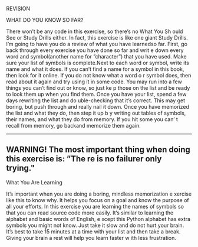REVISION

WHAT DO YOU KNOW  SO FAR?

There won’t be any code in this exercise, so there’s no What You Sh
ould See or Study Drills either. In fact,
this exercise is like one giant Study Drills. I’m going to have you
do a review of what you have learnedso far.
First, go back through every exercise you have done so far and writ
e down every word and symbol(another name for ”character”) that you
have used. Make sure your list of symbols is complete.Next to each 
word or symbol, write its name and what it does. If you can’t find a
name for a symbol in
this book, then look for it online. If you do not know what a word o
r symbol does, then read about it again and try using it in some code.
You may run into a few things you can’t find out or know, so just ke
p those on the list and be ready to
look them up when you find them.
Once you have your list, spend a few days rewriting the list and do
uble-checking that it’s correct. This
may get boring, but push through and really nail it down.
Once you have memorized the list and what they do, then step it up b
y writing out tables of symbols,
their names, and what they do from memory. If you hit some you can’
t recall from memory, go backand memorize them again.

-------------------------------------------------------------------
WARNING! The most important thing when doing this exercise is: ”The
re is no failurer only trying."
------------------------------------------------------------------

What You Are Learning

It’s important when you are doing a boring, mindless memorization e
xercise like this to know why. It
helps you focus on a goal and know the purpose of all your efforts.
In this exercise you are learning the names of symbols so that you 
can read source code more easily.
It’s similar to learning the alphabet and basic words of English, e
xcept this Python alphabet has extra
symbols you might not know.
Just take it slow and do not hurt your brain. It’s best to take 15 
minutes at a time with your list and then
take a break. Giving your brain a rest will help you learn faster w
ith less frustration.
